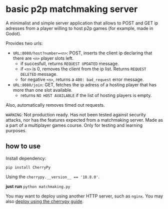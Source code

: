 # basic p2p matchmaking server

A minimalist and simple server application that allows to POST and GET ip adresses from a player willing to host p2p games (for example, made in Godot).

Provides two urls:

* `URL:8080/host?number=<n>`: POST, inserts the client ip declaring that there are `<n>` player slots left.
    * if succesfull, returns `REQUEST UPDATED` message.
    * if `<n>` is 0, removes the client from the ip list. Returns `REQUEST DELETED` message.
    * for negative `<n>`, returns a `400: bad_request` error message.
* `URL:8080/join`: GET, fetches the ip adress of a hosting player that has more than one slot available.
    * returns `NO HOST AVAILABLE` if the list of hosting players is empty.

Also, automatically removes timed out requests.

`WARNING`: Not production ready. Has not been tested against security attacks, nor has the features expected from a matchmaking server.
Made as a part of a multiplayer games course. Only for testing and learning purposes.
 

## how to use
Install dependency:
```
pip install CherryPy
```

Using the `cherrypy.__version__ == '18.8.0'`.

**just run**
```python matchmaking.py```

You may want to deploy using another HTTP server, such as `nginx`. You may also [deploy using the cherrypy guide](https://docs.cherrypy.dev/en/latest/deploy.html#id6).
